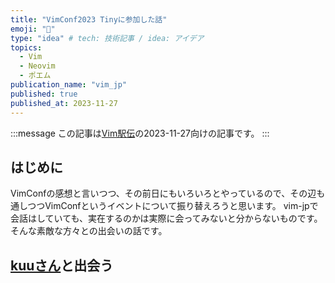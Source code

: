```yaml
---
title: "VimConf2023 Tinyに参加した話"
emoji: "💭"
type: "idea" # tech: 技術記事 / idea: アイデア
topics: 
  - Vim
  - Neovim
  - ポエム
publication_name: "vim_jp"
published: true
published_at: 2023-11-27
---
```


<!-- textlint-disable -->
:::message
この記事は[Vim駅伝](https://vim-jp.org/ekiden/)の2023-11-27向けの記事です。
:::
<!-- textlint-enable -->

## はじめに

VimConfの感想と言いつつ、その前日にもいろいろとやっているので、その辺も通しつつVimConfというイベントについて振り替えろうと思います。
vim-jpで会話はしていても、実在するのかは実際に会ってみないと分からないものです。
そんな素敵な方々との出会いの話です。

## [kuuさん](htttps://github.com/kuuote)と出会う
